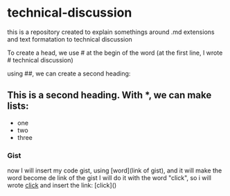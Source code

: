 # technical-discussion
this is a repository created to explain somethings around .md extensions and text formatation to technical discussion
 
 To create a head, we use # at the begin of the word
 (at the first line, I wrote # technical discussion)
 
 using ##, we can create a second heading:
 
 ## This is a second heading. With *, we can make lists: 
 * one
 * two 
 * three

### Gist
now I will insert my code gist, using [word](link of gist), and it will make the word become de link of the gist
I will do it with the word "click", so i will wrote [click]() and insert the link:
[click](<script src="https://gist.github.com/StanleyTC/e89e61c50d58af99060d6b63e7fa0b1b.js"></script>)
